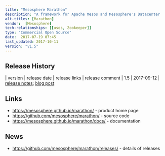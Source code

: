 ```yaml
---
title: "Mesosphere Marathon"
description: "A framework for Apache Mesos and Mesosphere's Datacenter Operating System (DC/OS) to launch long-running services in a clustered environment and ensure that they continue to run in the event of a hardware or software failure. Implemented as a Mesos framework, leverages Mesos for resource allocation and isolation and provides a REST API and web interface for service definition, discovery and management. Provides constraints control to support service placement for high-available and locality, an event bus and health checking to support rolling deployments and upgrades. Provides local and external persistent storage and resurrection on the same node in the event of a failure to support stateful services (in beta). Often used as an orchestrator for other applications and services, can be run in highly-available mode by running multiple copies of the framework and using ZooKeeper to perform leader election in the event on an failure. Written in Scala, open sourced under the Apache 2.0 license, hosted on GitHub, with development led by Mesosphere who also distribute it as part of their Mesosphere's Datacenter Operating System (DC/OS) commercial offering."
alt-titles: [Marathon]
vendor:  [Mesosphere]
tech-relationships: [[uses, Zookeeper]]
type: "Commercial Open Source"
date:  2017-07-19 07:45
last_updated: 2017-10-11
version: "v1.5"
---
```

## Release History

| version | release date | release links | release comment
| 1.5 | 2017-09-12 | [release notes](https://github.com/mesosphere/marathon/releases/tag/v1.5.0); [blog post](https://mesosphere.com/blog/marathon-1_5/)

## Links

* <https://mesosphere.github.io/marathon/> - product home page
* <https://github.com/mesosphere/marathon/> - source code
* <https://mesosphere.github.io/marathon/docs/> - documentation

## News

* <https://github.com/mesosphere/marathon/releases/> - details of releases

